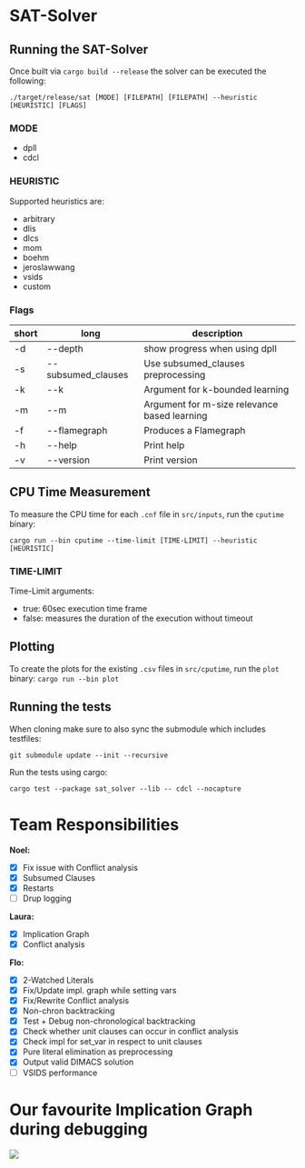 # SAT-Solver

## Running the SAT-Solver

Once built via `cargo build --release` the solver can be executed the following:

`./target/release/sat [MODE] [FILEPATH] [FILEPATH] --heuristic [HEURISTIC] [FLAGS]`

### MODE

- dpll
- cdcl

### HEURISTIC

Supported heuristics are:

- arbitrary
- dlis
- dlcs
- mom
- boehm
- jeroslawwang
- vsids
- custom

### Flags

| short | long               | description                                  |
| ----- | ------------------ | -------------------------------------------- |
| -d    | --depth            | show progress when using dpll                |
| -s    | --subsumed_clauses | Use subsumed_clauses preprocessing           |
| -k    | --k                | Argument for k-bounded learning              |
| -m    | --m                | Argument for m-size relevance based learning |
| -f    | --flamegraph       | Produces a Flamegraph                        |
| -h    | --help             | Print help                                   |
| -v    | --version          | Print version                                |

## CPU Time Measurement

To measure the CPU time for each `.cnf` file in `src/inputs`, run the `cputime` binary:

`cargo run --bin cputime --time-limit [TIME-LIMIT] --heuristic [HEURISTIC]`

### TIME-LIMIT

Time-Limit arguments:

- true: 60sec execution time frame
- false: measures the duration of the execution without timeout

## Plotting

To create the plots for the existing `.csv` files in `src/cputime`, run the `plot` binary:
`cargo run --bin plot`

## Running the tests

When cloning make sure to also sync the submodule which includes testfiles:

`git submodule update --init --recursive`

Run the tests using cargo:

`cargo test --package sat_solver --lib -- cdcl --nocapture`

# Team Responsibilities

**Noel:**

- [x] Fix issue with Conflict analysis
- [x] Subsumed Clauses
- [x] Restarts
- [ ] Drup logging

**Laura:**

- [x] Implication Graph
- [x] Conflict analysis

**Flo:**

- [x] 2-Watched Literals
- [x] Fix/Update impl. graph while setting vars
- [x] Fix/Rewrite Conflict analysis
- [x] Non-chron backtracking
- [x] Test + Debug non-chronological backtracking
- [x] Check whether unit clauses can occur in conflict analysis
- [x] Check impl for set_var in respect to unit clauses
- [x] Pure literal elimination as preprocessing
- [x] Output valid DIMACS solution
- [ ] VSIDS performance

# Our favourite Implication Graph during debugging

![](graphviz.svg)
